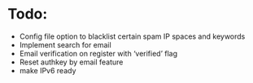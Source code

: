 # Todo:

- Config file option to blacklist certain spam IP spaces and keywords
- Implement search for email
- Email verification on register with ‘verified’ flag
- Reset authkey by email feature
- make IPv6 ready
